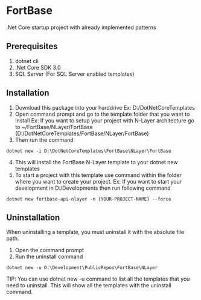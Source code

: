 # FortBase
.Net Core startup project with already implemented patterns

## Prerequisites
1. dotnet cli 
2. .Net Core SDK 3.0
3. SQL Server (For SQL Server enabled templates)

## Installation

1. Download this package into your harddrive 
   Ex: D:/DotNetCoreTemplates
2. Open command prompt and go to the template folder that you want to install 
   Ex: If you want to setup your project with N-Layer architecture go to ~/FortBase/NLayer/FortBase (D:/DotNetCoreTemplates/FortBase/NLayer/FortBase)
3. Then run the command 
```
dotnet new -i D:\DotNetCoreTemplates\FortBase\NLayer\FortBase
```
4. This will install the FortBase N-Layer template to your dotnet new templates
5. To start a project with this template use command within the folder where you want to create your project. 
   Ex: If you want to start your development in D:/Developments then run following command 
```
dotnet new fortbase-api-nlayer -n {YOUR-PROJECT-NAME} --force
```

## Uninstallation 

When uninstalling a template, you must uninstall it with the absolute file path. 

1. Open the command prompt 
2. Run the uninstall command 
```
dotnet new -u D:\Development\PublicRepos\FortBase\NLayer
```

TIP: You can use dotnet new -u command to list all the templates that you need to uninstall. 
This will show all the templates with the uninstall command.
